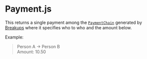 # Payment.js

This returns a single payment among the [`PaymentChain`](PaymentChain.md) generated by [Breakups](https://breakups.life) where it specifies who to who and the amount below.

Example:

> Person A -> Person B <br/>
> Amount: 10.50
